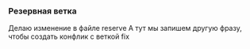 ### Резервная ветка

Делаю изменение в файле reserve
А тут мы запишем другую фразу, чтобы создать конфлик с веткой fix


